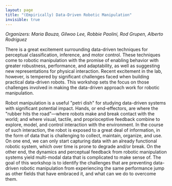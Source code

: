 ```yaml
---
layout: page
title: "(Empirically) Data-Driven Robotic Manipulation"
invisible: true
---
```

<p><i>Organizers: Maria Bauza, Gilwoo Lee, Robbie Paolini, Rod Grupen, Alberto Rodriguez</i></p>
<p>
There is a great excitement surrounding data-driven techniques for perceptual
classification, inference, and motor control. These techniques come to robotic
manipulation with the promise of enabling behavior with greater robustness,
performance, and adaptability, as well as suggesting new representations for
physical interaction. Recent excitement in the lab, however, is tempered by
significant challenges faced when building practical data-driven robots. This
workshop sets the focus on those challenges involved in making the data-driven
approach work for robotic manipulation.
</p>

<p>
Robot manipulation is a useful "petri dish" for studying data-driven systems
with significant potential impact. Hands, or end-effectors, are where the
"rubber hits the road"—where robots make and break contact with the world; and
where visual, tactile, and proprioceptive feedback combine to explore, model,
and control interaction with the environment. In the course of such
interaction, the robot is exposed to a great deal of information, in the form
of data that is challenging to collect, maintain, organize, and use. On one
end, we can only start capturing data with an already functional robotic
system, which over time is prone to degrade and/or break. On the other end, the
dynamics and perceptual feedback from robotic manipulation systems yield
multi-modal data that is complicated to make sense of. The goal of this
workshop is to identify the challenges that are preventing data-driven robotic
manipulation from experiencing the same performance jump as other fields that
have embraced it, and what can we do to overcome them.
</p>

